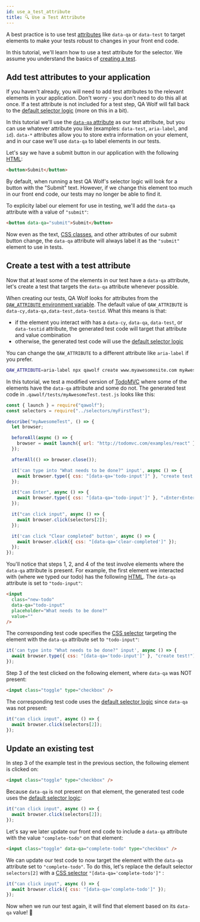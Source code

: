 ```yaml
---
id: use_a_test_attribute
title: 🔍 Use a Test Attribute
---
```


A best practice is to use test [attributes](https://developer.mozilla.org/en-US/docs/Web/HTML/Attributes) like `data-qa` or `data-test` to target elements to make your tests robust to changes in your front end code.

In this tutorial, we'll learn how to use a test attribute for the selector. We assume you understand the basics of [creating a test](create_a_test).

## Add test attributes to your application

If you haven't already, you will need to add test attributes to the relevant elements in your application. Don't worry - you don't need to do this all at once. If a test attribute is not included for a test step, QA Wolf will fall back to the [default selector logic](review_test_code#how-the-generated-selector-works) (more on this in a bit).

In this tutorial we'll use the [`data-qa` attribute](https://developer.mozilla.org/en-US/docs/Learn/HTML/Howto/Use_data_attributes) as our test attribute, but you can use whatever attribute you like (examples: `data-test`, `aria-label`, and `id`). `data-*` attributes allow you to store extra information on your element, and in our case we'll use `data-qa` to label elements in our tests.

Let's say we have a submit button in our application with the following [HTML](https://developer.mozilla.org/en-US/docs/Web/HTML):

```html
<button>Submit</button>
```

By default, when running a test QA Wolf's selector logic will look for a button with the "Submit" text. However, if we change this element too much in our front end code, our tests may no longer be able to find it.

To explicity label our element for use in testing, we'll add the `data-qa` attribute with a value of `"submit"`:

```html
<button data-qa="submit">Submit</button>
```

Now even as the text, [CSS classes](https://developer.mozilla.org/en-US/docs/Web/HTML/Global_attributes#attr-class), and other attributes of our submit button change, the `data-qa` attribute will always label it as the `"submit"` element to use in tests.

## Create a test with a test attribute

Now that at least some of the elements in our test have a `data-qa` attribute, let's create a test that targets the `data-qa` attribute whenever possible.

When creating our tests, QA Wolf looks for attributes from the [`QAW_ATTRIBUTE` environment variable](api#qaw_attribute). The default value of `QAW_ATTRIBUTE` is `data-cy,data-qa,data-test,data-testid`. What this means is that:

- if the element you interact with has a `data-cy`, `data-qa`, `data-test`, or `data-testid` attribute, the generated test code will target that attribute and value combination
- otherwise, the generated test code will use the [default selector logic](review_test_code#element-selectors)

You can change the `QAW_ATTRIBUTE` to a different attribute like `aria-label` if you prefer.

```bash
QAW_ATTRIBUTE=aria-label npx qawolf create www.myawesomesite.com myAwesomeTest
```

In this tutorial, we test a modified version of [TodoMVC](http://todomvc.com/examples/react) where some of the elements have the `data-qa` attribute and some do not. The generated test code in `.qawolf/tests/myAwesomeTest.test.js` looks like this:

```js
const { launch } = require("qawolf");
const selectors = require("../selectors/myFirstTest");

describe("myAwesomeTest", () => {
  let browser;

  beforeAll(async () => {
    browser = await launch({ url: "http://todomvc.com/examples/react" });
  });

  afterAll(() => browser.close());

  it('can type into "What needs to be done?" input', async () => {
    await browser.type({ css: "[data-qa='todo-input']" }, "create test!");
  });

  it("can Enter", async () => {
    await browser.type({ css: "[data-qa='todo-input']" }, "↓Enter↑Enter");
  });

  it("can click input", async () => {
    await browser.click(selectors[2]);
  });

  it('can click "Clear completed" button', async () => {
    await browser.click({ css: "[data-qa='clear-completed']" });
  });
});
```

You'll notice that steps 1, 2, and 4 of the test involve elements where the `data-qa` attribute is present. For example, the first element we interacted with (where we typed our todo) has the following [HTML](https://developer.mozilla.org/en-US/docs/Web/HTML). The `data-qa` attribute is set to `"todo-input"`:

```html
<input
  class="new-todo"
  data-qa="todo-input"
  placeholder="What needs to be done?"
  value=""
/>
```

The corresponding test code specifies the [CSS selector](api#interface-selector) targeting the element with the `data-qa` attribute set to `"todo-input"`:

```js
it('can type into "What needs to be done?" input', async () => {
  await browser.type({ css: "[data-qa='todo-input']" }, "create test!");
});
```

Step 3 of the test clicked on the following element, where `data-qa` was NOT present:

```html
<input class="toggle" type="checkbox" />
```

The corresponding test code uses the [default selector logic](review_test_code#element-selectors) since `data-qa` was not present:

```js
it("can click input", async () => {
  await browser.click(selectors[2]);
});
```

## Update an existing test

In step 3 of the example test in the previous section, the following element is clicked on:

```html
<input class="toggle" type="checkbox" />
```

Because `data-qa` is not present on that element, the generated test code uses the [default selector logic](review_test_code#element-selectors):

```js
it("can click input", async () => {
  await browser.click(selectors[2]);
});
```

Let's say we later update our front end code to include a `data-qa` attribute with the value `"complete-todo"` on that element:

```html
<input class="toggle" data-qa="complete-todo" type="checkbox" />
```

We can update our test code to now target the element with the `data-qa` attribute set to `"complete-todo"`. To do this, let's replace the default selector `selectors[2]` with a [CSS selector](https://developer.mozilla.org/en-US/docs/Web/CSS/CSS_Selectors) `"[data-qa='complete-todo']"`
:

```js
it("can click input", async () => {
  await browser.click({ css: "[data-qa='complete-todo']" });
});
```

Now when we run our test again, it will find that element based on its `data-qa` value! 🎉

